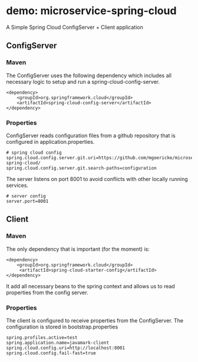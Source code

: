 # demo: microservice-spring-cloud

A Simple Spring Cloud ConfigServer + Client application

## ConfigServer

### Maven

The ConfigServer uses the following dependency which includes all necessary logic to setup and run a spring-cloud-config-server.

```
<dependency>
    <groupId>org.springframework.cloud</groupId>
    <artifactId>spring-cloud-config-server</artifactId>
</dependency>
```

### Properties

ConfigServer reads configuration files from a github repository that is configured in application.properties. 

```
# spring cloud config
spring.cloud.config.server.git.uri=https://github.com/mgoericke/microservice-spring-cloud/
spring.cloud.config.server.git.search-paths=configuration
```

The server listens on port 8001 to avoid conflicts with other locally running services.

```
# server config
server.port=8001
```


## Client

### Maven

The only dependency that is important (for the moment) is:

```
<dependency>
    <groupId>org.springframework.cloud</groupId>
     <artifactId>spring-cloud-starter-config</artifactId>
</dependency>
```

It add all necessary beans to the spring context and allows us to read properties from the config server.

### Properties

The client is configured to receive properties from the ConfigServer. The configuration is stored in bootstrap.properties

```
spring.profiles.active=test
spring.application.name=javamark-client
spring.cloud.config.uri=http://localhost:8001
spring.cloud.config.fail-fast=true
```